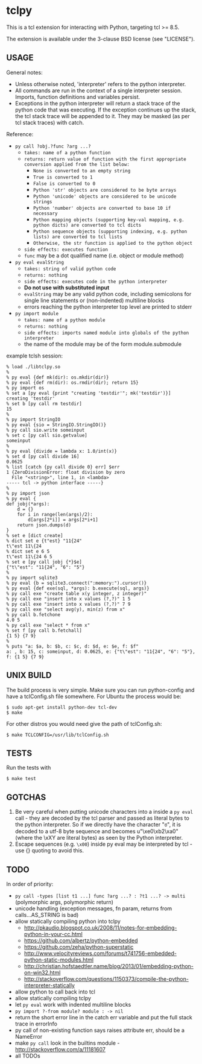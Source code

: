 tclpy
=====

This is a tcl extension for interacting with Python, targeting tcl >= 8.5.

The extension is available under the 3-clause BSD license (see "LICENSE").

USAGE
-----

General notes:
 - Unless otherwise noted, 'interpreter' refers to the python interpreter.
 - All commands are run in the context of a single interpreter session. Imports,
   function definitions and variables persist.
 - Exceptions in the python interpreter will return a stack trace of the python
   code that was executing. If the exception continues up the stack, the tcl
   stack trace will be appended to it.
   They may be masked (as per tcl stack traces) with catch.

Reference:
 - `py call ?obj.?func ?arg ...?`
   - `takes: name of a python function`
   - `returns: return value of function with the first appropriate conversion
      applied from the list below:`
     - `None is converted to an empty string`
     - `True is converted to 1`
     - `False is converted to 0`
     - `Python 'str' objects are considered to be byte arrays`
     - `Python 'unicode' objects are considered to be unicode strings`
     - `Python 'number' objects are converted to base 10 if necessary`
     - `Python mapping objects (supporting key-val mapping, e.g. python dicts)
        are converted to tcl dicts`
     - `Python sequence objects (supporting indexing, e.g. python lists) are
        converted to tcl lists`
     - `Otherwise, the str function is applied to the python object`
   - `side effects: executes function`
   - `func` may be a dot qualified name (i.e. object or module method)
 - `py eval evalString`
   - `takes: string of valid python code`
   - `returns: nothing`
   - `side effects: executes code in the python interpreter`
   - **Do not use with substituted input**
   - `evalString` may be any valid python code, including semicolons for single
     line statements or (non-indented) multiline blocks
   - errors reaching the python interpreter top level are printed to stderr
 - `py import module`
   - `takes: name of a python module`
   - `returns: nothing`
   - `side effects: imports named module into globals of the python interpreter`
   - the name of the module may be of the form module.submodule

example tclsh session:

```
% load ./libtclpy.so
%
% py eval {def mk(dir): os.mkdir(dir)}
% py eval {def rm(dir): os.rmdir(dir); return 15}
% py import os
% set a [py eval {print "creating 'testdir'"; mk('testdir')}]
creating 'testdir'
% set b [py call rm testdir]
15
%
% py import StringIO
% py eval {sio = StringIO.StringIO()}
% py call sio.write someinput
% set c [py call sio.getvalue]
someinput
%
% py eval {divide = lambda x: 1.0/int(x)}
% set d [py call divide 16]
0.0625
% list [catch {py call divide 0} err] $err
1 {ZeroDivisionError: float division by zero
  File "<string>", line 1, in <lambda>
----- tcl -> python interface -----}
%
% py import json
% py eval {
def jobj(*args):
    d = {}
    for i in range(len(args)/2):
        d[args[2*i]] = args[2*i+1]
    return json.dumps(d)
}
% set e [dict create]
% dict set e {t"est} "11{24"
t\"est 11\{24
% dict set e 6 5
t\"est 11\{24 6 5
% set e [py call jobj {*}$e]
{"t\"est": "11{24", "6": "5"}
%
% py import sqlite3
% py eval {b = sqlite3.connect(":memory:").cursor()}
% py eval {def exe(sql, *args): b.execute(sql, args)}
% py call exe "create table x(y integer, z integer)"
% py call exe "insert into x values (?,?)" 1 5
% py call exe "insert into x values (?,?)" 7 9
% py call exe "select avg(y), min(z) from x"
% py call b.fetchone
4.0 5
% py call exe "select * from x"
% set f [py call b.fetchall]
{1 5} {7 9}
%
% puts "a: $a, b: $b, c: $c, d: $d, e: $e, f: $f"
a: , b: 15, c: someinput, d: 0.0625, e: {"t\"est": "11{24", "6": "5"}, f: {1 5} {7 9}
```

UNIX BUILD
----------

The build process is very simple. Make sure you can run python-config and have
a tclConfig.sh file somewhere. For Ubuntu the process would be:

	$ sudo apt-get install python-dev tcl-dev
	$ make

For other distros you would need give the path of tclConfig.sh:

	$ make TCLCONFIG=/usr/lib/tclConfig.sh

TESTS
-----

Run the tests with

	$ make test

GOTCHAS
-------

1. Be very careful when putting unicode characters into a inside a `py eval`
call - they are decoded by the tcl parser and passed as literal bytes
to the python interpreter. So if we directly have the character "ಠ", it is
decoded to a utf-8 byte sequence and becomes u"\xe0\xb2\xa0" (where the \xXY are
literal bytes) as seen by the Python interpreter.
2. Escape sequences (e.g. `\x00`) inside py eval may be interpreted by tcl - use
{} quoting to avoid this.

TODO
----

In order of priority:

 - `py call -types [list t1 ...] func ?arg ...? : ?t1 ...? -> multi`
   (polymorphic args, polymorphic return)
 - unicode handling (exception messages, fn param, returns from calls...AS\_STRING is bad)
 - allow statically compiling python into tclpy
   - http://pkaudio.blogspot.co.uk/2008/11/notes-for-embedding-python-in-your-cc.html
   - https://github.com/albertz/python-embedded
   - https://github.com/zeha/python-superstatic
   - http://www.velocityreviews.com/forums/t741756-embedded-python-static-modules.html
   - http://christian.hofstaedtler.name/blog/2013/01/embedding-python-on-win32.html
   - http://stackoverflow.com/questions/1150373/compile-the-python-interpreter-statically
 - allow python to call back into tcl
 - allow statically compiling tclpy
 - let `py eval` work with indented multiline blocks
 - `py import ?-from module? module : -> nil`
 - return the short error line in the catch err variable and put the full stack
   trace in errorInfo
 - py call of non-existing function says raises attribute err, should be a
   NameError
 - make `py call` look in the builtins module - http://stackoverflow.com/a/11181607
 - all TODOs
